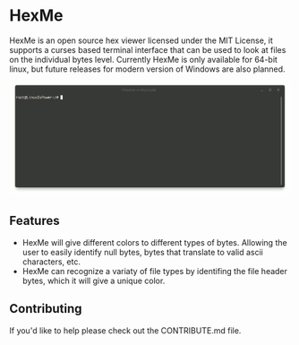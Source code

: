 # HexMe
HexMe is an open source hex viewer licensed under the MIT License, it supports a curses based terminal interface that can be used to look at files on the individual bytes level. Currently HexMe is only available for 64-bit linux, but future releases for modern version of Windows are also planned.

![Animated gif preview of HexMe running in terminal.](https://raw.githubusercontent.com/MatthijsReyers/HexMe/master/animation.gif)

## Features
- HexMe will give different colors to different types of bytes. Allowing the user to easily identify null bytes, bytes that translate to valid ascii characters, etc.
- HexMe can recognize a variaty of file types by identifing the file header bytes, which it will give a unique color.

## Contributing
If you'd like to help please check out the CONTRIBUTE.md file.
